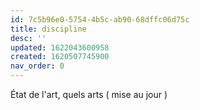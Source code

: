 ```yaml
---
id: 7c5b96e0-5754-4b5c-ab90-68dffc06d75c
title: discipline
desc: ''
updated: 1622043600958
created: 1620507745900
nav_order: 0
---
```


État de l'art, quels arts ( mise au jour )